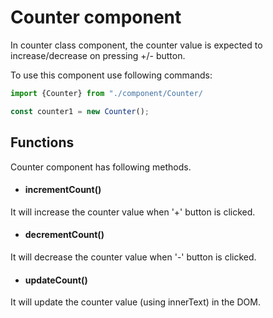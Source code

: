 # Counter component

In counter class component, the counter value is expected to increase/decrease on pressing +/- button.

To use this component use following commands:
```javascript
import {Counter} from "./component/Counter/

const counter1 = new Counter();
````

## Functions
Counter component has following methods.
- #### incrementCount()
It will increase the counter value when '+' button is clicked.

- #### decrementCount()
It will decrease the counter value when '-' button is clicked.

- #### updateCount()
It will update the counter value (using innerText) in the DOM. 

